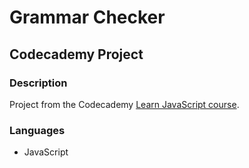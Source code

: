 # Grammar Checker
## Codecademy Project

### Description

Project from the Codecademy [Learn JavaScript course](https://www.codecademy.com/enrolled/courses/introduction-to-javascript).

### Languages

* JavaScript